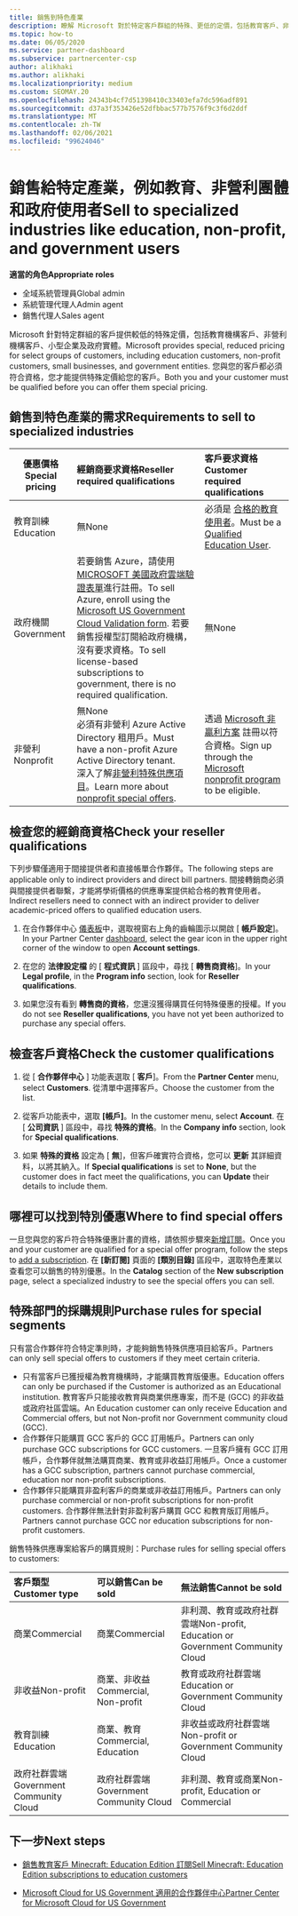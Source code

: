 ```yaml
---
title: 銷售到特色產業
description: 瞭解 Microsoft 對於特定客戶群組的特殊、更低的定價，包括教育客戶、非盈利客戶和政府使用者。
ms.topic: how-to
ms.date: 06/05/2020
ms.service: partner-dashboard
ms.subservice: partnercenter-csp
author: alikhaki
ms.author: alikhaki
ms.localizationpriority: medium
ms.custom: SEOMAY.20
ms.openlocfilehash: 24343b4cf7d51398410c33403efa7dc596adf891
ms.sourcegitcommit: d37a3f353426e52dfbbac577b7576f9c3f6d2ddf
ms.translationtype: MT
ms.contentlocale: zh-TW
ms.lasthandoff: 02/06/2021
ms.locfileid: "99624046"
---
```

# <a name="sell-to-specialized-industries-like-education-non-profit-and-government-users"></a><span data-ttu-id="06059-103">銷售給特定產業，例如教育、非營利團體和政府使用者</span><span class="sxs-lookup"><span data-stu-id="06059-103">Sell to specialized industries like education, non-profit, and government users</span></span>

<span data-ttu-id="06059-104">**適當的角色**</span><span class="sxs-lookup"><span data-stu-id="06059-104">**Appropriate roles**</span></span>

- <span data-ttu-id="06059-105">全域系統管理員</span><span class="sxs-lookup"><span data-stu-id="06059-105">Global admin</span></span>
- <span data-ttu-id="06059-106">系統管理代理人</span><span class="sxs-lookup"><span data-stu-id="06059-106">Admin agent</span></span>
- <span data-ttu-id="06059-107">銷售代理人</span><span class="sxs-lookup"><span data-stu-id="06059-107">Sales agent</span></span>

<span data-ttu-id="06059-108">Microsoft 針對特定群組的客戶提供較低的特殊定價，包括教育機構客戶、非營利機構客戶、小型企業及政府實體。</span><span class="sxs-lookup"><span data-stu-id="06059-108">Microsoft provides special, reduced pricing for select groups of customers, including education customers, non-profit customers, small businesses, and government entities.</span></span> <span data-ttu-id="06059-109">您與您的客戶都必須符合資格，您才能提供特殊定價給您的客戶。</span><span class="sxs-lookup"><span data-stu-id="06059-109">Both you and your customer must be qualified before you can offer them special pricing.</span></span> 

## <a name="requirements-to-sell-to-specialized-industries"></a><span data-ttu-id="06059-110">銷售到特色產業的需求</span><span class="sxs-lookup"><span data-stu-id="06059-110">Requirements to sell to specialized industries</span></span>

|<span data-ttu-id="06059-111">**優惠價格**</span><span class="sxs-lookup"><span data-stu-id="06059-111">**Special pricing**</span></span>   |<span data-ttu-id="06059-112">**經銷商要求資格**</span><span class="sxs-lookup"><span data-stu-id="06059-112">**Reseller required qualifications**</span></span>   |<span data-ttu-id="06059-113">**客戶要求資格**</span><span class="sxs-lookup"><span data-stu-id="06059-113">**Customer required qualifications**</span></span>   |
|----------------------------|:---------------------------------|:------------------------------------------|
|<span data-ttu-id="06059-114">教育訓練</span><span class="sxs-lookup"><span data-stu-id="06059-114">Education</span></span>   |<span data-ttu-id="06059-115">無</span><span class="sxs-lookup"><span data-stu-id="06059-115">None</span></span>   | <span data-ttu-id="06059-116">必須是 [合格的教育使用者](https://www.microsoftvolumelicensing.com/DocumentSearch.aspx?Mode=3&DocumentTypeId=7)。</span><span class="sxs-lookup"><span data-stu-id="06059-116">Must be a [Qualified Education User](https://www.microsoftvolumelicensing.com/DocumentSearch.aspx?Mode=3&DocumentTypeId=7).</span></span>   |
|<span data-ttu-id="06059-117">政府機關</span><span class="sxs-lookup"><span data-stu-id="06059-117">Government</span></span>   |<span data-ttu-id="06059-118">若要銷售 Azure，請使用 [MICROSOFT 美國政府雲端驗證表單](https://azuregov.microsoft.com/csp)進行註冊。</span><span class="sxs-lookup"><span data-stu-id="06059-118">To sell Azure, enroll using the [Microsoft US Government Cloud Validation form](https://azuregov.microsoft.com/csp).</span></span> <span data-ttu-id="06059-119">若要銷售授權型訂閱給政府機構，沒有要求資格。</span><span class="sxs-lookup"><span data-stu-id="06059-119">To sell license-based subscriptions to government, there is no required qualification.</span></span>|   <span data-ttu-id="06059-120">無</span><span class="sxs-lookup"><span data-stu-id="06059-120">None</span></span>|
|<span data-ttu-id="06059-121">非營利</span><span class="sxs-lookup"><span data-stu-id="06059-121">Nonprofit</span></span>  |<span data-ttu-id="06059-122">無</span><span class="sxs-lookup"><span data-stu-id="06059-122">None</span></span><br/> <span data-ttu-id="06059-123">必須有非營利 Azure Active Directory 租用戶。</span><span class="sxs-lookup"><span data-stu-id="06059-123">Must have a non-profit Azure Active Directory tenant.</span></span><br/> <span data-ttu-id="06059-124">深入了解[非營利特殊供應項目](https://assetsprod.microsoft.com/mpn/nonprofit-skus-in-csp-faq.pdf)。</span><span class="sxs-lookup"><span data-stu-id="06059-124">Learn more about [nonprofit special offers](https://assetsprod.microsoft.com/mpn/nonprofit-skus-in-csp-faq.pdf).</span></span>   |<span data-ttu-id="06059-125">透過 [Microsoft 非贏利方案](https://nonprofit.microsoft.com/#/register) 註冊以符合資格。</span><span class="sxs-lookup"><span data-stu-id="06059-125">Sign up through the [Microsoft nonprofit program](https://nonprofit.microsoft.com/#/register) to be eligible.</span></span>   |

## <a name="check-your-reseller-qualifications"></a><span data-ttu-id="06059-126">檢查您的經銷商資格</span><span class="sxs-lookup"><span data-stu-id="06059-126">Check your reseller qualifications</span></span>

<span data-ttu-id="06059-127">下列步驟僅適用于間接提供者和直接帳單合作夥伴。</span><span class="sxs-lookup"><span data-stu-id="06059-127">The following steps are applicable only to indirect providers and direct bill partners.</span></span> <span data-ttu-id="06059-128">間接轉銷商必須與間接提供者聯繫，才能將學術價格的供應專案提供給合格的教育使用者。</span><span class="sxs-lookup"><span data-stu-id="06059-128">Indirect resellers need to connect with an indirect provider to deliver academic-priced offers to qualified education users.</span></span>

1. <span data-ttu-id="06059-129">在合作夥伴中心 [儀表板](https://partner.microsoft.com/dashboard)中，選取視窗右上角的齒輪圖示以開啟 [ **帳戶設定**]。</span><span class="sxs-lookup"><span data-stu-id="06059-129">In your Partner Center [dashboard](https://partner.microsoft.com/dashboard), select the gear icon in the upper right corner of the window to open **Account settings**.</span></span>

2. <span data-ttu-id="06059-130">在您的 **法律設定檔** 的 [ **程式資訊** ] 區段中，尋找 [ **轉售商資格**]。</span><span class="sxs-lookup"><span data-stu-id="06059-130">In your **Legal profile**, in the **Program info** section, look for **Reseller qualifications**.</span></span>

3. <span data-ttu-id="06059-131">如果您沒有看到 **轉售商的資格**，您還沒獲得購買任何特殊優惠的授權。</span><span class="sxs-lookup"><span data-stu-id="06059-131">If you do not see **Reseller qualifications**, you have not yet been authorized to purchase any special offers.</span></span>

## <a name="check-the-customer-qualifications"></a><span data-ttu-id="06059-132">檢查客戶資格</span><span class="sxs-lookup"><span data-stu-id="06059-132">Check the customer qualifications</span></span>

1. <span data-ttu-id="06059-133">從 [ **合作夥伴中心** ] 功能表選取 [ **客戶**]。</span><span class="sxs-lookup"><span data-stu-id="06059-133">From the **Partner Center** menu, select **Customers**.</span></span> <span data-ttu-id="06059-134">從清單中選擇客戶。</span><span class="sxs-lookup"><span data-stu-id="06059-134">Choose the customer from the list.</span></span>

2. <span data-ttu-id="06059-135">從客戶功能表中，選取 **\[帳戶\]**。</span><span class="sxs-lookup"><span data-stu-id="06059-135">In the customer menu, select **Account**.</span></span> <span data-ttu-id="06059-136">在 [ **公司資訊** ] 區段中，尋找 **特殊的資格**。</span><span class="sxs-lookup"><span data-stu-id="06059-136">In the **Company info** section, look for **Special qualifications**.</span></span>

3. <span data-ttu-id="06059-137">如果 **特殊的資格** 設定為 [ **無**]，但客戶確實符合資格，您可以 **更新** 其詳細資料，以將其納入。</span><span class="sxs-lookup"><span data-stu-id="06059-137">If **Special qualifications** is set to **None**, but the customer does in fact meet the qualifications, you can **Update** their details to include them.</span></span>

## <a name="where-to-find-special-offers"></a><span data-ttu-id="06059-138">哪裡可以找到特別優惠</span><span class="sxs-lookup"><span data-stu-id="06059-138">Where to find special offers</span></span>

<span data-ttu-id="06059-139">一旦您與您的客戶符合特殊優惠計畫的資格，請依照步驟來[新增訂閱](create-a-new-subscription.md)。</span><span class="sxs-lookup"><span data-stu-id="06059-139">Once you and your customer are qualified for a special offer program, follow the steps to [add a subscription](create-a-new-subscription.md).</span></span> <span data-ttu-id="06059-140">在 **\[新訂閱]** 頁面的 **\[類別目錄\]** 區段中，選取特色產業以查看您可以銷售的特別優惠。</span><span class="sxs-lookup"><span data-stu-id="06059-140">In the **Catalog** section of the **New subscription** page, select a specialized industry to see the special offers you can sell.</span></span>

## <a name="purchase-rules-for-special-segments"></a><span data-ttu-id="06059-141">特殊部門的採購規則</span><span class="sxs-lookup"><span data-stu-id="06059-141">Purchase rules for special segments</span></span>

<span data-ttu-id="06059-142">只有當合作夥伴符合特定準則時，才能夠銷售特殊供應項目給客戶。</span><span class="sxs-lookup"><span data-stu-id="06059-142">Partners can only sell special offers to customers if they meet certain criteria.</span></span> 

- <span data-ttu-id="06059-143">只有當客戶已獲授權為教育機構時，才能購買教育版優惠。</span><span class="sxs-lookup"><span data-stu-id="06059-143">Education offers can only be purchased if the Customer is authorized as an Educational institution.</span></span> <span data-ttu-id="06059-144">教育客戶只能接收教育與商業供應專案，而不是 (GCC) 的非收益或政府社區雲端。</span><span class="sxs-lookup"><span data-stu-id="06059-144">An Education customer can only receive Education and Commercial offers, but not Non-profit nor Government community cloud (GCC).</span></span>
- <span data-ttu-id="06059-145">合作夥伴只能購買 GCC 客戶的 GCC 訂用帳戶。</span><span class="sxs-lookup"><span data-stu-id="06059-145">Partners can only purchase GCC subscriptions for GCC customers.</span></span> <span data-ttu-id="06059-146">一旦客戶擁有 GCC 訂用帳戶，合作夥伴就無法購買商業、教育或非收益訂用帳戶。</span><span class="sxs-lookup"><span data-stu-id="06059-146">Once a customer has a GCC subscription, partners cannot purchase commercial, education nor non-profit subscriptions.</span></span> 
- <span data-ttu-id="06059-147">合作夥伴只能購買非盈利客戶的商業或非收益訂用帳戶。</span><span class="sxs-lookup"><span data-stu-id="06059-147">Partners can only purchase commercial or non-profit subscriptions for non-profit customers.</span></span> <span data-ttu-id="06059-148">合作夥伴無法針對非盈利客戶購買 GCC 和教育版訂用帳戶。</span><span class="sxs-lookup"><span data-stu-id="06059-148">Partners cannot purchase GCC nor education subscriptions for non-profit customers.</span></span>

<span data-ttu-id="06059-149">銷售特殊供應專案給客戶的購買規則：</span><span class="sxs-lookup"><span data-stu-id="06059-149">Purchase rules for selling special offers to customers:</span></span>

|<span data-ttu-id="06059-150">**客戶類型**</span><span class="sxs-lookup"><span data-stu-id="06059-150">**Customer type**</span></span>   |<span data-ttu-id="06059-151">**可以銷售**</span><span class="sxs-lookup"><span data-stu-id="06059-151">**Can be sold**</span></span>   |<span data-ttu-id="06059-152">**無法銷售**</span><span class="sxs-lookup"><span data-stu-id="06059-152">**Cannot be sold**</span></span>   |
|:----------------------------|:---------------------------------|:------------------------------------------|
| <span data-ttu-id="06059-153">商業</span><span class="sxs-lookup"><span data-stu-id="06059-153">Commercial</span></span> |<span data-ttu-id="06059-154">商業</span><span class="sxs-lookup"><span data-stu-id="06059-154">Commercial</span></span> | <span data-ttu-id="06059-155">非利潤、教育或政府社群雲端</span><span class="sxs-lookup"><span data-stu-id="06059-155">Non-profit, Education or Government Community Cloud</span></span> |
| <span data-ttu-id="06059-156">非收益</span><span class="sxs-lookup"><span data-stu-id="06059-156">Non-profit</span></span> |<span data-ttu-id="06059-157">商業、非收益</span><span class="sxs-lookup"><span data-stu-id="06059-157">Commercial, Non-profit</span></span> | <span data-ttu-id="06059-158">教育或政府社群雲端</span><span class="sxs-lookup"><span data-stu-id="06059-158">Education or Government Community Cloud</span></span> |
| <span data-ttu-id="06059-159">教育訓練</span><span class="sxs-lookup"><span data-stu-id="06059-159">Education</span></span> |<span data-ttu-id="06059-160">商業、教育</span><span class="sxs-lookup"><span data-stu-id="06059-160">Commercial, Education</span></span> | <span data-ttu-id="06059-161">非收益或政府社群雲端</span><span class="sxs-lookup"><span data-stu-id="06059-161">Non-profit or Government Community Cloud</span></span> |
| <span data-ttu-id="06059-162">政府社群雲端</span><span class="sxs-lookup"><span data-stu-id="06059-162">Government Community Cloud</span></span> |<span data-ttu-id="06059-163">政府社群雲端</span><span class="sxs-lookup"><span data-stu-id="06059-163">Government Community Cloud</span></span> | <span data-ttu-id="06059-164">非利潤、教育或商業</span><span class="sxs-lookup"><span data-stu-id="06059-164">Non-profit, Education or Commercial</span></span> |

## <a name="next-steps"></a><span data-ttu-id="06059-165">下一步</span><span class="sxs-lookup"><span data-stu-id="06059-165">Next steps</span></span>

- [<span data-ttu-id="06059-166">銷售教育客戶 Minecraft: Education Edition 訂閱</span><span class="sxs-lookup"><span data-stu-id="06059-166">Sell Minecraft: Education Edition subscriptions to education customers</span></span>](minecraft-subscriptions.md)

- [<span data-ttu-id="06059-167">Microsoft Cloud for US Government 適用的合作夥伴中心</span><span class="sxs-lookup"><span data-stu-id="06059-167">Partner Center for Microsoft Cloud for US Government</span></span>](partner-center-for-microsoft-us-govt-cloud.md)
